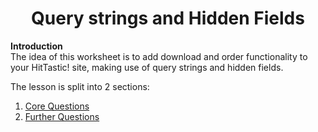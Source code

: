 <h1 align="center">Query strings and Hidden Fields</h1>

**Introduction**  
The idea of this worksheet is to add download and order functionality to
your HitTastic! site, making use of query strings and hidden fields.

The lesson is split into 2 sections:  
1. [Core Questions](Core%20Questions)
2. [Further Questions](Further%20Questions)
